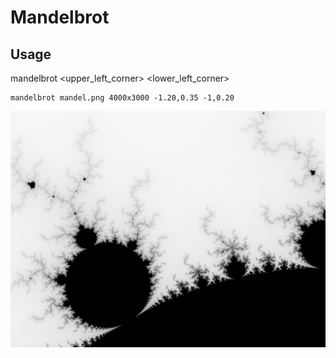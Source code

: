 # Mandelbrot

## Usage

mandelbrot <filename> <resolution> <upper_left_corner> <lower_left_corner>

```text
mandelbrot mandel.png 4000x3000 -1.20,0.35 -1,0.20
```

![Mandelbrot set image](mandel.png "Generated Mandelbrot set")
